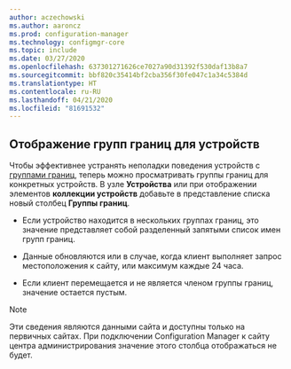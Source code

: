 ```yaml
---
author: aczechowski
ms.author: aaroncz
ms.prod: configuration-manager
ms.technology: configmgr-core
ms.topic: include
ms.date: 03/27/2020
ms.openlocfilehash: 637301271626ce7027a90d31392f530daf13b8a7
ms.sourcegitcommit: bbf820c35414bf2cba356f30fe047c1a34c5384d
ms.translationtype: HT
ms.contentlocale: ru-RU
ms.lasthandoff: 04/21/2020
ms.locfileid: "81691532"
---
```

## <a name="show-boundary-groups-for-devices"></a><a name="bkmk_boundary"></a> Отображение групп границ для устройств

<!--6521835-->

Чтобы эффективнее устранять неполадки поведения устройств с [группами границ](../../../../servers/deploy/configure/boundary-groups.md), теперь можно просматривать группы границ для конкретных устройств. В узле **Устройства** или при отображении элементов **коллекции устройств** добавьте в представление списка новый столбец **Группы границ**.

- Если устройство находится в нескольких группах границ, это значение представляет собой разделенный запятыми список имен групп границ.

- Данные обновляются или в случае, когда клиент выполняет запрос местоположения к сайту, или максимум каждые 24 часа.

- Если клиент перемещается и не является членом группы границ, значение остается пустым.

> [!NOTE]
> Эти сведения являются данными сайта и доступны только на первичных сайтах. При подключении Configuration Manager к сайту центра администрирования значение этого столбца отображаться не будет.
